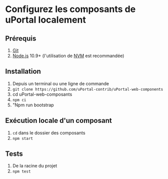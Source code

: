 # Configurez les composants de uPortal localement

## Prérequis

1.  [Git][]
2.  [Node.js][] 10.9+ (l'utilisation de [NVM][] est recommandée)

## Installation

1.  Depuis un terminal ou une ligne de commande
2.  `git clone https://github.com/uPortal-contrib/uPortal-web-components`
3.  cd uPortal-web-composants
4.  `npm ci`
5.  "Npm run bootstrap

## Exécution locale d'un composant

1.  `cd` dans le dossier des composants
2.  `npm start`

## Tests

1.  De la racine du projet
2.  `npm test`

[git]: https://git-scm.com/download
[node.js]: https://nodejs.org/en/download/
[nvm]: https://github.com/creationix/nvm#readme
